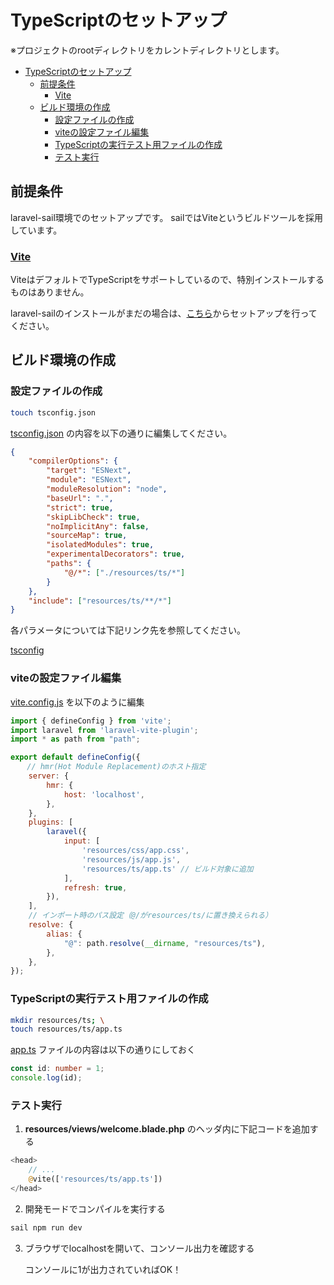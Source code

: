 # TypeScriptのセットアップ

※プロジェクトのrootディレクトリをカレントディレクトリとします。

- [TypeScriptのセットアップ](#typescriptのセットアップ)
  - [前提条件](#前提条件)
    - [Vite](#vite)
  - [ビルド環境の作成](#ビルド環境の作成)
    - [設定ファイルの作成](#設定ファイルの作成)
    - [viteの設定ファイル編集](#viteの設定ファイル編集)
    - [TypeScriptの実行テスト用ファイルの作成](#typescriptの実行テスト用ファイルの作成)
    - [テスト実行](#テスト実行)

## 前提条件

laravel-sail環境でのセットアップです。
sailではViteというビルドツールを採用しています。

### [Vite](https://ja.vitejs.dev/)

ViteはデフォルトでTypeScriptをサポートしているので、特別インストールするものはありません。

laravel-sailのインストールがまだの場合は、[こちら](./laravel-sail-setup.md)からセットアップを行ってください。

## ビルド環境の作成

### 設定ファイルの作成

```bash
touch tsconfig.json
```

[tsconfig.json](../tsconfig.json) の内容を以下の通りに編集してください。

```json
{
    "compilerOptions": {
        "target": "ESNext",
        "module": "ESNext",
        "moduleResolution": "node",
        "baseUrl": ".",
        "strict": true,
        "skipLibCheck": true,
        "noImplicitAny": false,
        "sourceMap": true,
        "isolatedModules": true,
        "experimentalDecorators": true,
        "paths": {
            "@/*": ["./resources/ts/*"]
        }
    },
    "include": ["resources/ts/**/*"]
}
```

各パラメータについては下記リンク先を参照してください。

[tsconfig](https://www.typescriptlang.org/ja/tsconfig)

### viteの設定ファイル編集

[vite.config.js](../vite.config.js) を以下のように編集

```js
import { defineConfig } from 'vite';
import laravel from 'laravel-vite-plugin';
import * as path from "path";

export default defineConfig({
  　// hmr(Hot Module Replacement)のホスト指定
    server: {
        hmr: {
            host: 'localhost',
        },
    },
    plugins: [
        laravel({
            input: [
                'resources/css/app.css', 
                'resources/js/app.js',
                'resources/ts/app.ts' // ビルド対象に追加
            ],
            refresh: true,
        }),
    ],
    // インポート時のパス設定（@/がresources/ts/に置き換えられる）
    resolve: {
        alias: {
            "@": path.resolve(__dirname, "resources/ts"),
        },
    },
});
```

### TypeScriptの実行テスト用ファイルの作成

```bash
mkdir resources/ts; \
touch resources/ts/app.ts
```

[app.ts](../resources/ts/example/app.ts) ファイルの内容は以下の通りにしておく
```ts
const id: number = 1;
console.log(id);
```

### テスト実行

1. **resources/views/welcome.blade.php** のヘッダ内に下記コードを追加する

```php
<head>
    // ...
    @vite(['resources/ts/app.ts'])
</head>
```

2. 開発モードでコンパイルを実行する

```bash
sail npm run dev
```

3. ブラウザでlocalhostを開いて、コンソール出力を確認する
    
    コンソールに1が出力されていればOK！
